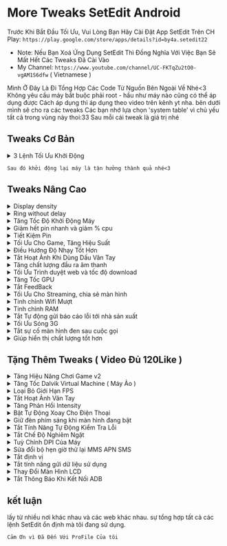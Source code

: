 
# More Tweaks SetEdit Android
Trước Khi Bắt Đầu Tối Ưu, Vui Lòng Bạn Hãy Cài Đặt App SetEdit Trên CH Play:
`https://play.google.com/store/apps/details?id=by4a.setedit22`
* Note: Nếu Bạn Xoá Ứng Dụng SetEdit Thì Đồng Nghĩa Với Việc Bạn Sẽ Mất Hết Các Tweaks Đã Cài Vào
* My Channel: `https://www.youtube.com/channel/UC-FKTqZu2tO0-vgAM1S6dfw` ( Vietnamese ) 

Mình Ở Đây Là Đi Tổng Hợp Các Code Từ Nguồn Bên Ngoài Về Nhé<3
Không yêu cầu máy bắt buộc phải root - hầu như máy nào cũng có thể áp dụng được
Cách áp dụng thì áp dụng theo video trên kênh yt nha. bên dưới mình sẽ cho ra các tweaks
Các bạn nhớ lựa chọn 'system table' vì chủ yếu tất cả trong vùng này thoi:33
Sau mỗi cái tweak là giá trị nhé

## Tweaks Cơ Bản

<details><summary>3 Lệnh Tối Ưu Khởi Động</summary><p>

* ro.config.hw_quickpoweron - true 
* boot.fps - 25 ( Là tốc độ khung hình khi khởi động máy. để 15 được thì càng tốt )
* debug.sf.nobootanimation - 1

</p></details>

`Sau đó khởi động lại máy là tận hưởng thành quả nhé<3`



## Tweaks Nâng Cao

<details><summary>Display density</summary><p>

* display_density_forced - 209

</p></details>

<details><summary>Ring without delay</summary><p>

* ring.delay - 0

</p></details>

<details><summary>Tăng Tốc Độ Khởi Động Máy</summary><p>

* boot.fps - 25 ( 25 là fps, tốc độ khung hình khi khởi động máy, ví dụ như logo )
* debug.sf.nobootanimation - 1

</p></details>

<details><summary>Giảm hết pin nhanh và giảm % cpu</summary><p>

* wifi.supplicant_scan_interval - 120 ( giúp tăng thời gian giữa các lần quét WiFi, tiết kiệm pin và tốc độ CPU )

</p></details>

<details><summary>Tiết Kiệm Pin</summary><p>

* pm.sleep_mode - 1
* power_supply.wakeup - enable
* ro.mot.eri.losalert.delay - 1000 (có thể tắt chia sẻ kết nối wifi)
* ro.ril.power_collapse - 1
* ro.ril.disable.power.collapse - 0

</p></details>


<details><summary>Tối Ưu Cho Game, Tăng Hiệu Suất</summary><p>

Vâng, Hẳn là vậy rồi. chắc chắn bạn nào cũng cần nhất là cái này.
việc này giúp cho máy trơn tru hơn ban đầu. tối ưu cho điện thoại của chúng ta :D

* debug.enabletr - true
* debug.qctwa.preservebuf - 1
* dev.pm.dyn_samplingrate - 1
* video.accelerate.hw - 1
* debug.overlayui.enable - 1
* debug.egl.hw - 1
* Debug.egl.prifiler - 1
* debug.sf.hw - 1 
* debug.composition.type - c2d
* debug.composition.type - gpu
* debug.performance.tuning - 1
* Logcat.live - disable

</p></details>


<details><summary>Điều Hướng Độ Nhạy Tốt Hơn</summary><p>

* windowsmgr.max_events_per_sec - 100

</p></details>


<details><summary>Tắt Hoạt Ảnh Khi Dùng Dấu Vân Tay</summary><p>

* fod_animation_type - 4

</p></details>


<details><summary>Tăng chất lượng đầu ra âm thanh</summary><p>

* af.resampler.quality - 255
* mpq.audio.decode - true

</p></details>


<details><summary>Tối Ưu Trình duyệt web và tốc độ download</summary><p>

* net.tcp.buffersize.default - 4096,87380,256960,4096, 16384,256960
* net.tcp.buffersize.wifi - 4096,87380,256960,4096,163 84,256960
* net.tcp.buffersize.umts - 4096,87380,256960,4096,163 84,256960
* net.tcp.buffersize.gprs - 4096,87380,256960,4096,163 84,256960
* net.tcp.buffersize.edge - 4096,87380,256960,4096,163 84,256960
* net.tcp.buffersize.hspa - 6144,87380,524288,6144,163 84,262144
* net.tcp.buffersize.lte - 524288,1048576,2097152,5242 88,1048576,2097152
* net.tcp.buffersize.hsdpa - 6144,87380,1048576,6144,8 7380,1048576
* net.tcp.buffersize.evdo_b - 6144,87380,1048576,6144, 87380,1048576
* net.rmnet0.dns1 - 8.8.8.8
* net.rmnet0.dns2 - 8.8.4.4
* net.dns1 - 8.8.8.8
* net.dns2 - 8.8.4.4
* net.ppp0.dns1 - 8.8.8.8
* net.ppp0.dns2 - 8.8.4.4
* net.wlan0.dns1 - 8.8.8.8
* net.wlan0.dns2 - 8.8.4.4
* net.eth0.dns1 - 8.8.8.8
* net.eth0.dns2 - 8.8.4.4
* net.gprs.dns1 - 8.8.8.8
* net.gprs.dns2 - 8.8.4.4

</p></details>


<details><summary>Tăng Tốc GPU</summary><p>

* debug.qc.hardware - true
* debug.qctwa.statusbar - 1
* debug.qctwa.preservebuf - 1
* debug.composition.type - gpu
* hw3d.force - 1
* hwui.render_dirty_regions - false
* hwui.disable_vsync - true

</p></details>


<details><summary>Tắt FeedBack</summary><p>

* haptic_feedback_enabled - 0 ( muốn bật lại thì chỉnh 0 thành 1 và khởi động lại máy )

</p></details>


<details><summary>Tối Ưu Cho Streaming, chia sẻ màn hình</summary><p>

* media.stagefright.enable-player - true
* media.stagefright.enable-meta - true
* media.stagefright.enable-scan - true
* media.stagefright.enable-http - true
* media.stagefright.enable-aac - true
* media.stagefright.enable-qcp - true
* media.stagefright.enable-record - true

</p></details>


<details><summary>Tinh chỉnh Wifi Mượt</summary><p>

* net.ipv4.ip_no_pmtu_disc - 0
* net.ipv4.route.flush - 1
* net.ipv4.tcp_ecn - 0
* net.ipv4.tcp_fack - 1
* net.ipv4.tcp_mem - 187000 187000 187000
* net.ipv4.tcp_moderate_rcvbuf - 1
* net.ipv4.tcp_no_metrics_save - 1
* net.ipv4.tcp_rfc1337 - 1
* net.ipv4.tcp_rmem - 4096 39000 187000
* net.ipv4.tcp_sack - 1
* net.ipv4.tcp_timestamps - 1
* net.ipv4.tcp_window_scaling - 1
* net.ipv4.tcp_wmem - 4096 39000 18700

</p></details>


<details><summary>Tinh chỉnh RAM</summary><p>

* ro.HOME_APP_ADJ - 1

</p></details>


<details><summary>Tắt Tự động gửi báo cáo lỗi tới nhà sản xuất</summary><p>

* profiler.force_disable_err_rpt - 1
* profiler.force_disable_ulog - 1

</p></details>


<details><summary>Tối Ưu Sóng 3G</summary><p>

`Hiện chưa thấy tweaks cho 4G Nhé :v`
* ro.ril.hep - 0
* ro.ril.hsxpa - 2
* ro.ril.gprsclass - 12
* ro.ril.enable.dtm - 1
* ro.ril.hsdpa.category - 8
* ro.ril.enable.a53 - 1
* ro.ril.enable.3g.prefix - 1
* ro.ril.htcmaskw1.bitmask - 4294967295
* ro.ril.htcmaskw1 - 14449
* ro.ril.hsupa.category - 6

</p></details>


<details><summary>Tắt sự cố màn hình đen sau cuộc gọi</summary><p>

* ro.lge.proximity.delay - 25
* mot.proximity.delay - 25

</p></details>


<details><summary>Giúp hiển thị chất lượng tốt hơn</summary><p>

* persist.sys.use_dithering - 1 ( có thể giảm fps và hiệu năng xuống )

</p></details>



## Tặng Thêm Tweaks ( Video Đủ 120Like )


<details><summary>Tăng Hiệu Năng Chơi Game v2</summary><p>

* persist.sys.NV_FPSLIMIT - 60
* persist.sys.NV_POWERMODE - 1
* persist.sys.NV_PROFVER - 15
* persist.sys.NV_STEREOCTRL - 0
* persist.sys.NV_STEREOSEPCHG - 0
* persist.sys.NV_STEREOSEP - 20
* persist.sys.purgeable_assets - 1
* ro.vold.umsdirtyratio - 20
* ro.fb.mode - 1
* persist.sys.ui.hw - 1
* ro.sf.compbypass.enable - 1
* persist.sys.composition.type - c2d

* ro.media.dec.jpeg.memcap - 8000000
* ro.media.enc.hprof.vid.bps - 8000000
* ro.media.dec.aud.wma.enabled - 1
* ro.media.dec.vid.wmv.enabled - 1
* ro.media.cam.preview.fps - 0
* ro.media.codec_priority_for_thumb - so

</p></details>

<details><summary>Tăng Tốc Dalvik Virtual Machine ( Máy Ảo )</summary><p>

* dalvik.vm.checkjni - false
* dalvik.vm.dexopt-data-only - 1
* dalvik.vm.heapstartsize - 5m
* dalvik.vm.heapgrowthlimit - 48m
* dalvik.vm.heapsize - 64m
* dalvik.vm.verify-bytecode - false
* dalvik.vm.execution-mode - int:jit
* dalvik.vm.lockprof.threshold - 250
* dalvik.vm.dexopt-flags - m=v,o=y
* dalvik.vm.stack-trace-file - /data/anr/traces.txt
* dalvik.vm.jmiopts - forcecopy

</p></details>


<details><summary>Loại Bỏ Giới Hạn FPS</summary><p>

* debug.gr.swapinterval - 0 ( Có thể không ổn định )

</p></details>


<details><summary>Tắt Hoạt Ảnh Vân Tay</summary><p>

* fod_animation_type - 4

</p></details>


<details><summary>Tăng Phản Hồi Intensity</summary><p>

* haptic_feedback_enabled - 1
* haptic_feedback_intensity - 1

</p></details>


<details><summary>Bật Tự Động Xoay Cho Điện Thoại</summary><p>

Một Số Dòng Máy không được hỗ trợ tính năng này. nhất là các ROM Mod.
Vậy Lên Tôi Đã Chia Sẻ Tweaks Này

* lockscreen.rot_override - true ( Cho Màn Hình Khoá )

Muốn Tắt Tự Động Xoay Thì Chỉnh Giá Trị "true" Thành "false"

* log.tag.launcher_force_rotate - VERBOSE  ( Cho Màn Hình Chính )

Muốn Tắt Tự Động Xoay Thì Xoá "log.tag.launcher_force_rotate" Đi nhé.

</p></details>


<details><summary>Giữ đèn phím sáng khi màn hình đang bật</summary><p>

* ro.mot.buttonlight.timeout = 0 ( Muốn Tắt Thì Để Giá Trị Là 1 )

</p></details>


<details><summary>Tắt Tính Năng Tự Động Kiểm Tra Lỗi</summary><p>

* ro.kernel.checkjni - 0 
* ro.kernel.android.checkjni - 0

</p></details>


<details><summary>Tắt Chế Độ Nghiêm Ngặt</summary><p>

* persist.android.strictmode - 0

</p></details>


<details><summary>Tuỳ Chỉnh DPI Của Máy</summary><p>

* ro.sf.lcd_density - 420 ( Có Thể Chỉnh 420 là số dpi khác mà bạn muốn )

</p></details>


<details><summary>Sửa đổi bộ hẹn giờ thử lại MMS APN SMS</summary><p>

Nếu không gửi được SMS / MMS, Android sẽ cố gắng gửi lại sau 5 giây.
Bạn có thể thay đổi số lần lặp lại và khoảng thời gian giữa các lần thử lại đó.
Đoạn mã sau sẽ buộc 4 lần thử lại sau mỗi 8 giây.

* ro.gsm.2nd_data_retry_config - max  
* _retries - 4, 8000, 8000, 8000, 8000

</p></details>


<details><summary>Tắt định vị</summary><p>

* ro.com.google.locationfeatures - 0
* ro.com.google.networklocation - 0

</p></details>


<details><summary>Tắt tính năng gửi dữ liệu sử dụng</summary><p>

* ro.config.nocheckin - 1

</p></details>


<details><summary>Thay Đổi Màn Hình LCD</summary><p>

* ro.sf.lcd.density - 240 ( 240 là giá trị tốt nhất thời điểm hiện tại )

</p></details>


<details><summary>Tắt Thông Báo Khi Kết Nối ADB</summary><p>

* persist.adb.notify - 0

</p></details>


## kết luận

lấy từ nhiều nơi khác nhau và các web khác nhau.
sự tổng hợp tất cả các lệnh SetEdit ổn định mà tôi đang sử dụng.

`Cảm Ơn vì Đã Đến Với ProFile Của tôi`
